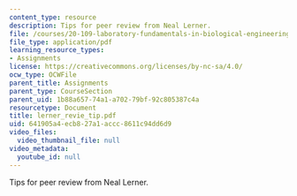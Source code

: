 ```yaml
---
content_type: resource
description: Tips for peer review from Neal Lerner.
file: /courses/20-109-laboratory-fundamentals-in-biological-engineering-fall-2007/641905a4ecb827a1accc8611c94dd6d9_lerner_revie_tip.pdf
file_type: application/pdf
learning_resource_types:
- Assignments
license: https://creativecommons.org/licenses/by-nc-sa/4.0/
ocw_type: OCWFile
parent_title: Assignments
parent_type: CourseSection
parent_uid: 1b88a657-74a1-a702-79bf-92c805387c4a
resourcetype: Document
title: lerner_revie_tip.pdf
uid: 641905a4-ecb8-27a1-accc-8611c94dd6d9
video_files:
  video_thumbnail_file: null
video_metadata:
  youtube_id: null
---
```

Tips for peer review from Neal Lerner.